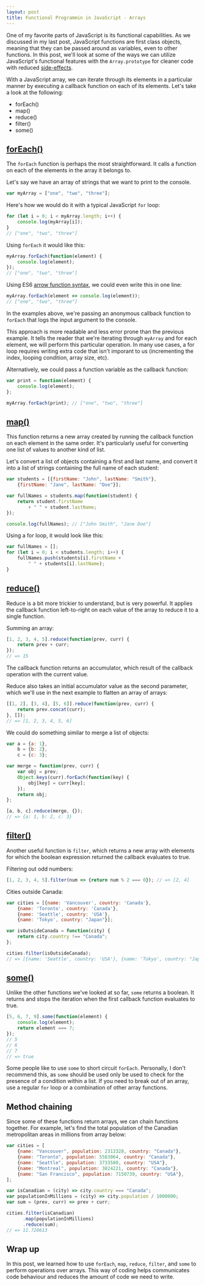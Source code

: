 ```yaml
---
layout: post
title: Functional Programmin in JavaScript - Arrays
---
```

One of my favorite parts of JavaScript is its functional capabilities. As we discussed in my last post, JavaScript functions are first class objects, meaning that they can be passed around as variables, even to other functions. In this post, we'll look at some of the ways we can utilize JavaScript's functional features with the ```Array.prototype``` for cleaner code with reduced [side-effects](https://en.wikipedia.org/wiki/Side_effect_(computer_science)).

With a JavaScript array, we can iterate through its elements in a particular manner by executing a callback function on each of its elements. Let's take a look at the following:

* forEach()
* map()
* reduce()
* filter()
* some()


## [forEach()](https://developer.mozilla.org/en-US/docs/Web/JavaScript/Reference/Global_Objects/Array/forEach) 
The ```forEach``` function is perhaps the most straightforward. It calls a function on each of the elements in the array it belongs to.

Let's say we have an array of strings that we want to print to the console.

```javascript
var myArray = ["one", "two", "three"];
```

Here's how we would do it with a typical JavaScript ```for``` loop:

```javascript
for (let i = 0; i < myArray.length; i++) {
    console.log(myArray[i]);
}
// ["one", "two", "three"]
```

Using ```forEach``` it would like this:

```javascript
myArray.forEach(function(element) {
    console.log(element);    
});
// ["one", "two", "three"]
```

Using ES6 [arrow function syntax](https://developer.mozilla.org/en/docs/Web/JavaScript/Reference/Functions/Arrow_functions), we could even write this in one line:

```javascript
myArray.forEach(element => console.log(element)); 
// ["one", "two", "three"]
```

In the examples above, we're passing an anonymous callback function to ```forEach``` that logs the input argument to the console. 

This approach is more readable and less error prone than the previous example. It tells the reader that we're iterating through ```myArray``` and for each element, we will perform this particular operation. In many use cases, a for loop requires writing extra code that isn't imporant to us (incrementing the index, looping condition, array size, etc).

Alternatively, we could pass a function variable as the callback function:

```javascript
var print = function(element) {
    console.log(element);
};

myArray.forEach(print); // ["one", "two", "three"]
```


## [map()](https://developer.mozilla.org/en-US/docs/Web/JavaScript/Reference/Global_Objects/Array/map)

This function returns a new array created by running the callback function on each element in the same order. It's particularly useful for converting one list of values to another kind of list.

Let's convert a list of objects containing a first and last name, and convert it into a list of strings containing the full name of each student:

```javascript
var students = [{firstName: "John", lastName: "Smith"}, 
    {firstName: "Jane", lastName: "Doe"}];

var fullNames = students.map(function(student) {
    return student.firstName 
        + " " + student.lastName;
});

console.log(fullNames); // ["John Smith", "Jane Doe"]
```

Using a for loop, it would look like this:

```javascript
var fullNames = [];
for (let i = 0; i < students.length; i++) {
    fullNames.push(students[i].firstName + 
        " " + students[i].lastName);
}
```


## [reduce()](https://developer.mozilla.org/en-US/docs/Web/JavaScript/Reference/Global_Objects/Array/reduce)

Reduce is a bit more trickier to understand, but is very powerful. It applies the callback function left-to-right on each value of the array to reduce it to a single function.

Summing an array:

```javascript
[1, 2, 3, 4, 5].reduce(function(prev, curr) {
    return prev + curr;
});
// => 15
```

The callback function returns an accumulator, which result of the callback operation with the current value.

Reduce also takes an initial accumulator value as the second parameter, which we'll use in the next example to flatten an array of arrays:

```javascript
[[1, 2], [3, 4], [5, 6]].reduce(function(prev, curr) {
    return prev.concat(curr);
}, []);
// => [1, 2, 3, 4, 5, 6]
```

We could do something similar to merge a list of objects:

```javascript
var a = {a: 1}, 
    b = {b: 2},
    c = {c: 3};

var merge = function(prev, curr) {
    var obj = prev;
    Object.keys(curr).forEach(function(key) {
        obj[key] = curr[key];
    });
    return obj;
};

[a, b, c].reduce(merge, {});
// => {a: 1, b: 2, c: 3}
```


## [filter()](https://developer.mozilla.org/en-US/docs/Web/JavaScript/Reference/Global_Objects/Array/filter)

Another useful function is ```filter```, which returns a new array with elements for which the boolean expression returned the callback evaluates to true.

Filtering out odd numbers:

```javascript
[1, 2, 3, 4, 5].filter(num => {return num % 2 === 0}); // => [2, 4]
```

Cities outside Canada:

```javascript
var cities = [{name: 'Vancouver', country: 'Canada'}, 
    {name: 'Toronto', country: 'Canada'}, 
    {name: 'Seattle', country: 'USA'}, 
    {name: 'Tokyo', country: "Japan"}];

var isOutsideCanada = function(city) {
    return city.country !== "Canada";
};

cities.filter(isOutsideCanada); 
// => [{name: 'Seattle', country: 'USA'}, {name: 'Tokyo', country: "Japan"}]
```


## [some()](https://developer.mozilla.org/en-US/docs/Web/JavaScript/Reference/Global_Objects/Array/some)

Unlike the other functions we've looked at so far, ```some``` returns a boolean. It returns and stops the iteration when the first callback function evaluates to true.

```javascript
[5, 6, 7, 9].some(function(element) {
    console.log(element);
    return element === 7;
});
// 5
// 6
// 7
// => true  
```


Some people like to use ```some``` to short circuit ```forEach```. Personally, I don't recommend this, as ```some``` should be used only be used to check for the presence of a condition within a list. If you need to break out of an array, use a regular ```for``` loop or a combination of other array functions.

## Method chaining

Since some of these functions return arrays, we can chain functions together. For example, let's find the total population of the Canadian metropolitan areas in millions from array below:

```javascript
var cities = [
    {name: "Vancouver", population: 2313328, country: "Canada"}, 
    {name: "Toronto", population: 5583064, country: "Canada"}, 
    {name: "Seattle", population: 3733580, country: "USA"}, 
    {name: "Montreal", population: 3824221, country: "Canada"},
    {name: "San Francisco", population: 7150739, country: "USA"}, 
];

var isCanadian = (city) => city.country === "Canada";
var populationInMillions = (city) => city.population / 1000000;
var sum = (prev, curr) => prev + curr;

cities.filter(isCanadian)
      .map(populationInMillions)
      .reduce(sum);
// => 11.720613
```

## Wrap up

In this post, we learned how to use ```forEach```, ```map```, ```reduce```, ```filter```, and ```some``` to perform operations over arrays. This way of coding helps communicates code behaviour and reduces the amount of code we need to write.